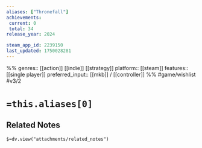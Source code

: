 ```yaml
---
aliases: ["Thronefall"]
achievements:
 current: 0
 total: 34
release_year: 2024

steam_app_id: 2239150
last_updated: 1750028281
---
```

%%
genres:: [[action]] [[indie]] [[strategy]]
platform:: [[steam]]
features:: [[single player]]
preferred_input:: [[mkb]] / [[controller]]
%%
#game/wishlist
#v3/2

# `=this.aliases[0]`
## Related Notes
`$=dv.view("attachments/related_notes")`